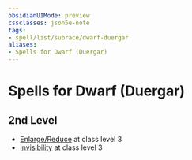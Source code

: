 ```yaml
---
obsidianUIMode: preview
cssclasses: json5e-note
tags:
- spell/list/subrace/dwarf-duergar
aliases:
- Spells for Dwarf (Duergar)
---
```

# Spells for Dwarf (Duergar)

## 2nd Level

- [Enlarge/Reduce](/3-Mechanics/CLI/spells/enlarge-reduce-xphb.md "XPHB") at class level 3
- [Invisibility](/3-Mechanics/CLI/spells/invisibility-xphb.md "XPHB") at class level 3